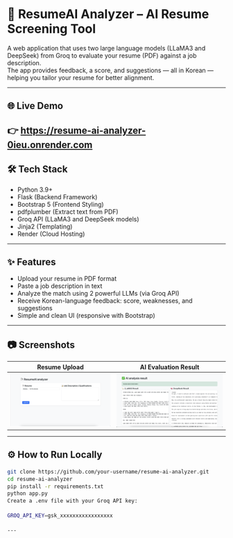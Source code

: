 # 📄 ResumeAI Analyzer – AI Resume Screening Tool

A web application that uses two large language models (LLaMA3 and DeepSeek) from Groq to evaluate your resume (PDF) against a job description.  
The app provides feedback, a score, and suggestions — all in Korean — helping you tailor your resume for better alignment.

---

## 🌐 Live Demo

👉 https://resume-ai-analyzer-0ieu.onrender.com
---

## 🛠 Tech Stack

- Python 3.9+
- Flask (Backend Framework)
- Bootstrap 5 (Frontend Styling)
- pdfplumber (Extract text from PDF)
- Groq API (LLaMA3 and DeepSeek models)
- Jinja2 (Templating)
- Render (Cloud Hosting)

---

## ✨ Features

- Upload your resume in PDF format
- Paste a job description in text
- Analyze the match using 2 powerful LLMs (via Groq API)
- Receive Korean-language feedback: score, weaknesses, and suggestions
- Simple and clean UI (responsive with Bootstrap)

---

## 📷 Screenshots

| Resume Upload | AI Evaluation Result |
|---------------|----------------------|
| ![form](assets/upload.png) | ![result](assets/result.png) |

---
## ⚙️ How to Run Locally

```bash
git clone https://github.com/your-username/resume-ai-analyzer.git
cd resume-ai-analyzer
pip install -r requirements.txt
python app.py
Create a .env file with your Groq API key:

GROQ_API_KEY=gsk_xxxxxxxxxxxxxxxxx

---
